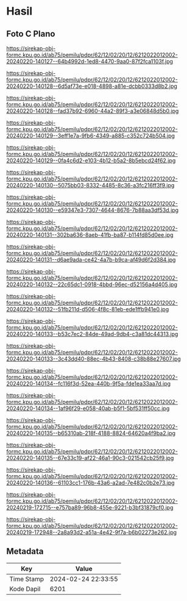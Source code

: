 # Hasil

## Foto C Plano

https://sirekap-obj-formc.kpu.go.id/ab75/pemilu/pdpr/62/12/02/20/12/6212022012002-20240220-140127--64b4992d-1ed8-4470-9aa0-87f2fca1103f.jpg

https://sirekap-obj-formc.kpu.go.id/ab75/pemilu/pdpr/62/12/02/20/12/6212022012002-20240220-140128--6d5af73e-e018-4898-a81e-dcbb0333d8b2.jpg

https://sirekap-obj-formc.kpu.go.id/ab75/pemilu/pdpr/62/12/02/20/12/6212022012002-20240220-140128--fad37b92-6960-44a2-89f3-a3e06848d5b0.jpg

https://sirekap-obj-formc.kpu.go.id/ab75/pemilu/pdpr/62/12/02/20/12/6212022012002-20240220-140129--3eff1e7a-9fb6-4349-a885-c352c724b504.jpg

https://sirekap-obj-formc.kpu.go.id/ab75/pemilu/pdpr/62/12/02/20/12/6212022012002-20240220-140129--0fa4c6d2-e103-4b12-b5a2-8b5ebcd24f62.jpg

https://sirekap-obj-formc.kpu.go.id/ab75/pemilu/pdpr/62/12/02/20/12/6212022012002-20240220-140130--5075bb03-8332-4485-8c36-a3fc216ff3f9.jpg

https://sirekap-obj-formc.kpu.go.id/ab75/pemilu/pdpr/62/12/02/20/12/6212022012002-20240220-140130--e59347e3-7307-4644-8676-7b88aa3df53d.jpg

https://sirekap-obj-formc.kpu.go.id/ab75/pemilu/pdpr/62/12/02/20/12/6212022012002-20240220-140131--302ba636-8aeb-41fb-ba87-b114fd85d0ee.jpg

https://sirekap-obj-formc.kpu.go.id/ab75/pemilu/pdpr/62/12/02/20/12/6212022012002-20240220-140131--d6ae9ada-ce42-4a7b-b9ca-af49d6f2d384.jpg

https://sirekap-obj-formc.kpu.go.id/ab75/pemilu/pdpr/62/12/02/20/12/6212022012002-20240220-140132--22c65dc1-0918-4bbd-96ec-d52156a4d405.jpg

https://sirekap-obj-formc.kpu.go.id/ab75/pemilu/pdpr/62/12/02/20/12/6212022012002-20240220-140132--51fb211d-d506-4f8c-81eb-ede1ffb941e0.jpg

https://sirekap-obj-formc.kpu.go.id/ab75/pemilu/pdpr/62/12/02/20/12/6212022012002-20240220-140133--b53c7ec2-84de-49ad-9db4-c3a81dc44313.jpg

https://sirekap-obj-formc.kpu.go.id/ab75/pemilu/pdpr/62/12/02/20/12/6212022012002-20240220-140133--3c43dd40-88ec-4b43-8408-c38b88e27607.jpg

https://sirekap-obj-formc.kpu.go.id/ab75/pemilu/pdpr/62/12/02/20/12/6212022012002-20240220-140134--fc116f3d-52ea-440b-9f5a-fde1ea33aa7d.jpg

https://sirekap-obj-formc.kpu.go.id/ab75/pemilu/pdpr/62/12/02/20/12/6212022012002-20240220-140134--1af96f29-e058-40ab-b5f1-5bf531ff50cc.jpg

https://sirekap-obj-formc.kpu.go.id/ab75/pemilu/pdpr/62/12/02/20/12/6212022012002-20240220-140135--b65310ab-218f-4188-8824-64620a4f9ba2.jpg

https://sirekap-obj-formc.kpu.go.id/ab75/pemilu/pdpr/62/12/02/20/12/6212022012002-20240220-140135--67e33c19-af22-46a1-90c3-021542cb25f9.jpg

https://sirekap-obj-formc.kpu.go.id/ab75/pemilu/pdpr/62/12/02/20/12/6212022012002-20240220-140136--61103cc1-176b-43a6-a2ad-7e482c0b2e73.jpg

https://sirekap-obj-formc.kpu.go.id/ab75/pemilu/pdpr/62/12/02/20/12/6212022012002-20240219-172715--e757ba89-96b8-455e-9221-b3bf31879cf0.jpg

https://sirekap-obj-formc.kpu.go.id/ab75/pemilu/pdpr/62/12/02/20/12/6212022012002-20240219-172948--2a8a93d2-a51a-4e42-9f7a-b6b02273e262.jpg


## Metadata

| Key        | Value               |
| ---------- | ------------------- |
| Time Stamp | 2024-02-24 22:33:55 |
| Kode Dapil | 6201                |



